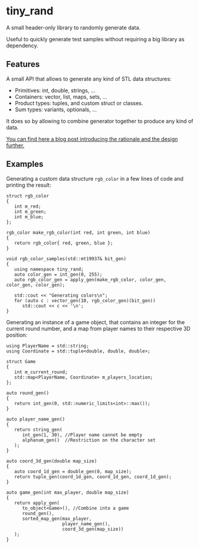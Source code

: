 # tiny_rand

A small header-only library to randomly generate data.

Useful to quickly generate test samples without requiring a big library as dependency.

## Features

A small API that allows to generate any kind of STL data structures:

* Primitives: int, double, strings, ...
* Containers: vector, list, maps, sets, ...
* Product types: tuples, and custom struct or classes.
* Sum types: variants, optionals, ...

It does so by allowing to combine generator together to produce any kind of data.

[You can find here a blog post introducing the rationale and the design further.](https://deque.blog/2017/04/20/building-on-the-stl-random-header/)

## Examples

Generating a custom data structure `rgb_color` in a few lines of code and printing the result:

    struct rgb_color
    {
       int m_red;
       int m_green;
       int m_blue;
    };

    rgb_color make_rgb_color(int red, int green, int blue)
    {
       return rgb_color{ red, green, blue };
    }

    void rgb_color_samples(std::mt19937& bit_gen)
    {
       using namespace tiny_rand;
       auto color_gen = int_gen(0, 255);
       auto rgb_color_gen = apply_gen(make_rgb_color, color_gen, color_gen, color_gen);

       std::cout << "Generating colors\n";
       for (auto c : vector_gen(10, rgb_color_gen)(bit_gen))
          std::cout << c << '\n';
    }

Generating an instance of a game object, that contains an integer for the current round number, and a map from player names to their respective 3D position:

    using PlayerName = std::string;
    using Coordinate = std::tuple<double, double, double>;

    struct Game
    {
       int m_current_round;
       std::map<PlayerName, Coordinate> m_players_location;
    };

    auto round_gen()
    {
       return int_gen(0, std::numeric_limits<int>::max());
    }

    auto player_name_gen()
    {
       return string_gen(
          int_gen(1, 30), //Player name cannot be empty
          alphanum_gen()  //Restriction on the character set
       );
    }

    auto coord_3d_gen(double map_size)
    {
       auto coord_1d_gen = double_gen(0, map_size);
       return tuple_gen(coord_1d_gen, coord_1d_gen, coord_1d_gen);
    }

    auto game_gen(int max_player, double map_size)
    {
       return apply_gen(
          to_object<Game>(), //Combine into a game
          round_gen(),
          sorted_map_gen(max_player,
                         player_name_gen(),
                         coord_3d_gen(map_size))
       );
    }
 
